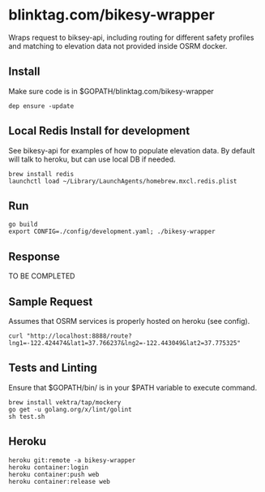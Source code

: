 # blinktag.com/bikesy-wrapper

Wraps request to biksey-api, including routing for different safety profiles and matching to elevation data not provided inside OSRM docker.

## Install

Make sure code is in
$GOPATH/blinktag.com/bikesy-wrapper

```
dep ensure -update
```

## Local Redis Install for development
See bikesy-api for examples of how to populate elevation data.  By default will talk to heroku, but can use local DB if needed.
```
brew install redis
launchctl load ~/Library/LaunchAgents/homebrew.mxcl.redis.plist
```

## Run

```
go build
export CONFIG=./config/development.yaml; ./bikesy-wrapper
```

## Response
TO BE COMPLETED

## Sample Request
Assumes that OSRM services is properly hosted on heroku (see config).
```
curl "http://localhost:8888/route?lng1=-122.424474&lat1=37.766237&lng2=-122.443049&lat2=37.775325"
```

## Tests and Linting
Ensure that $GOPATH/bin/ is in your $PATH variable to execute command.
```
brew install vektra/tap/mockery
go get -u golang.org/x/lint/golint
sh test.sh
```

## Heroku
```
heroku git:remote -a bikesy-wrapper
heroku container:login
heroku container:push web
heroku container:release web
```
